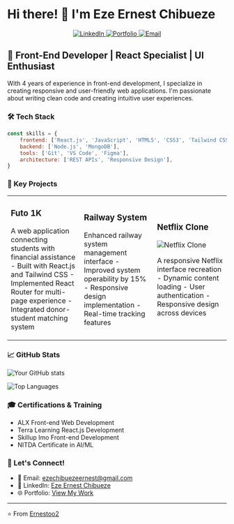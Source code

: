 # Hi there! 👋 I'm Eze Ernest Chibueze

<p align="center">
  <a href="https://www.linkedin.com/in/ernestoo2">
    <img src="https://img.shields.io/badge/LinkedIn-Connect-blue?style=for-the-badge&logo=linkedin" alt="LinkedIn" />
  </a>
  <a href="https://catfish-app-phi.vercel.app/">
    <img src="https://img.shields.io/badge/Portfolio-Visit-green?style=for-the-badge&logo=google-chrome" alt="Portfolio" />
  </a>
  <a href="mailto:ezechibuezeernest@gmail.com">
    <img src="https://img.shields.io/badge/Email-Contact-red?style=for-the-badge&logo=gmail" alt="Email" />
  </a>
</p>


## 🚀 Front-End Developer | React Specialist | UI Enthusiast

With 4 years of experience in front-end development, I specialize in creating responsive and user-friendly web applications. I'm passionate about writing clean code and creating intuitive user experiences.

### 🛠️ Tech Stack

```javascript
const skills = {
    frontend: ['React.js', 'JavaScript', 'HTML5', 'CSS3', 'Tailwind CSS'],
    backend: ['Node.js', 'MongoDB'],
    tools: ['Git', 'VS Code', 'Figma'],
    architecture: ['REST APIs', 'Responsive Design'],
}
```

### 🎯 Key Projects

<table>
  <tr>
    <td width="33%" align="left">
      <h3>Futo 1K</h3>
      <a href="https://github.com/yourusername/futo-1k">
<!--         <img src="futo-1k-banner.svg" alt="Futo 1K" /> -->
      </a>
      <p>
          A web application connecting students with financial assistance
            - Built with React.js and Tailwind CSS
            - Implemented React Router for multi-page experience
            - Integrated donor-student matching system
      </p>
    </td>
    <td width="33%" align="left">
      <h3>Railway System</h3>
      <a href="https://raiilway-transport.vercel.app/">
<!--         <img src="railway-banner.svg" alt="Railway System" /> -->
      </a>
      <p>
          Enhanced railway system management interface
            - Improved system operability by 15%
            - Responsive design implementation
            - Real-time tracking features
      </p>
    </td>
    <td width="33%" align="left">
      <h3>Netflix Clone</h3>
<!--       <a href="https://skillup-imo-3ni4.vercel.app/"> -->
        <img src="netflix-banner.svg" alt="Netflix Clone" />
      </a>
      <p>
          A responsive Netflix interface recreation
            - Dynamic content loading
            - User authentication
            - Responsive design across devices
      </p>
    </td>
  </tr>
</table>
  
### 📈 GitHub Stats

![Your GitHub stats](https://github-readme-stats.vercel.app/api?username=Ernestoo2&show_icons=true&theme=radical)

![Top Languages](https://github-readme-stats.vercel.app/api/top-langs/?username=Ernestoo2&layout=compact&theme=radical)

### 🎓 Certifications & Training
- ALX Front-end Web Development
- Terra Learning React.js Development
- Skillup Imo Front-end Development
- NITDA Certificate in AI/ML

### 🤝 Let's Connect!
- 📧 Email: ezechibuezeernest@gmail.com
- 💼 LinkedIn: [Eze Ernest Chibueze](https://www.linkedin.com/in/ernestoo2)
- 🌐 Portfolio: [View My Work](https://catfish-app-phi.vercel.app/)

---
⭐️ From [Ernestoo2](https://github.com/Ernestoo2)
